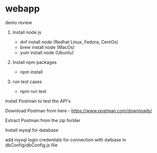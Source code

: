 # webapp
demo review

1. Install node js 
   - dnf install node (Redhat Linux, Fedora, CentOs)
   - brew install node (MacOs)
   - yum install node (Ubuntu)

2. Install npm packages 
   - npm install 

3. run test cases
   - npm run test
   
Install Postman to test the API's

Download Postman from here - https://www.postman.com/downloads/

Extract Postman from the zip forlder

Install mysql for database

add mysql login credentials for connection with datbase in dbConfig/dbConfig.js file
